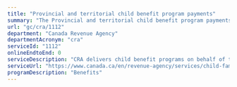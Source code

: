 ```yaml
---
title: "Provincial and territorial child benefit program payments"
summary: "The Provincial and territorial child benefit program payments service from Canada Revenue Agency is not available end-to-end online, according to the GC Service Inventory."
url: "gc/cra/1112"
department: "Canada Revenue Agency"
departmentAcronym: "cra"
serviceId: "1112"
onlineEndtoEnd: 0
serviceDescription: "CRA delivers child benefit programs on behalf of the provinces and territories. CRA processes the applications  triggered by the information provided on the Canada Child Benefit application, determines eligibility and entitlement, and issues payments."
serviceUrl: "https://www.canada.ca/en/revenue-agency/services/child-family-benefits/provincial-territorial-programs.html"
programDescription: "Benefits"
---
```

